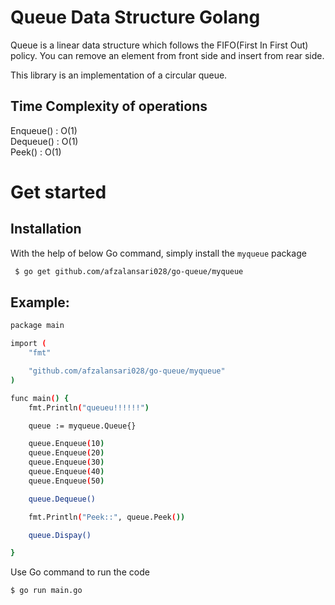 **Queue Data Structure Golang**
====================================
Queue is a linear data structure which follows the FIFO(First In First Out) policy. You can remove an element from front side and insert from rear side. 

This library is an implementation of a circular queue.

## Time Complexity of operations
Enqueue() : O(1)  
Dequeue() : O(1)  
Peek()    : O(1)

**Get started**
===================
## Installation

With the help of below Go command, simply install the `myqueue` package
```bash
 $ go get github.com/afzalansari028/go-queue/myqueue
```
## Example:
```bash
package main

import (
	"fmt"

	"github.com/afzalansari028/go-queue/myqueue"
)

func main() {
	fmt.Println("queueu!!!!!!")

	queue := myqueue.Queue{}

	queue.Enqueue(10)
	queue.Enqueue(20)
	queue.Enqueue(30)
	queue.Enqueue(40)
	queue.Enqueue(50)

	queue.Dequeue()

	fmt.Println("Peek::", queue.Peek())

	queue.Dispay()

}

```
 Use Go command to run the code
```bash
$ go run main.go
```


